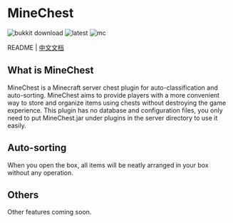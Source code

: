 # MineChest

![bukkit download](https://img.shields.io/curseforge/dt/428814?label=bukkit%20download)
![latest](https://img.shields.io/badge/latest-v1.0.0--beta-blue)
![mc](https://img.shields.io/badge/mc-1.20.4-blue)

README | [中文文档](README_zh-CN.md)

## What is MineChest
MineChest is a Minecraft server chest plugin for auto-classification and auto-sorting.
MineChest aims to provide players with a more convenient way to store and organize items using chests without destroying the game experience.
This plugin has no database and configuration files, you only need to put MineChest.jar under plugins in the server directory to use it easily.

## Auto-sorting
When you open the box, all items will be neatly arranged in your box without any operation.

## Others
Other features coming soon.